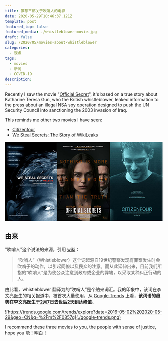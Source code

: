 ```yaml
---
title: 推荐三部关于吹哨人的电影
date: 2020-05-29T10:46:37.121Z
template: post
featured_top: false
featured_media: ./whistleblower-movie.jpg
draft: false
slug: /2020/05/movies-about-whistleblower
categories:
  - 观点
tags:
  - movies
  - 新闻
  - COVID-19
description:
---
```


Recently I saw the movie "[Official Secret](https://www.imdb.com/title/tt5431890/)", it's based on a true story about Katharine Teresa Gun, who the British whistleblower, leaked information to the press about an illegal NSA spy operation designed to push the UN Security Council into sanctioning the 2003 invasion of Iraq.

This reminds me other two movies I have seen:

<!-- endExcerpt -->

- [Citizenfour](https://www.imdb.com/title/tt4044364/)
- [We Steal Secrets: The Story of WikiLeaks](https://www.imdb.com/title/tt1824254/)

![](./whistleblower-movie.jpg)

## 由来

"吹哨人"这个说法的来源，引用 [wiki](https://zh.wikipedia.org/zh-hans/%E5%90%B9%E5%93%A8%E4%BA%BA)：

> “吹哨人”（Whistleblower）这个词起源自19世纪警察发现有罪案发生时会吹哨子的动作，以引起同僚以及民众的注意。而从此延伸出来，目前我们所指的“吹哨人”是为使公众注意到政府或企业的弊端，以采取某种纠正行动的人。

由此看，whistleblower 翻译为的“吹哨人”是个舶来词汇。我的印象中，该词在李文亮医生的相关报道中，被首次大量使用，从 [Google Trends](https://trends.google.com/trends/explore?date=2016-05-02%202020-05-29&geo=CN&q=%2Fm%2F0857g) 上看，**该词语的趋势在[李文亮医生于2月7日去世](https://www.bbc.com/zhongwen/trad/chinese-news-51403740)后2天到达峰值**。

![https://trends.google.com/trends/explore?date=2016-05-02%202020-05-29&geo=CN&q=%2Fm%2F0857g](./google-trends.png)

I recommend these three movies to you, the people with sense of justice, hope you 能！明白！
